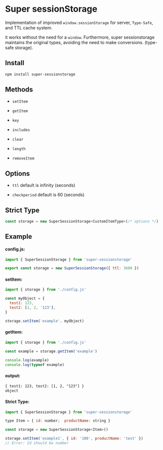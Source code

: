 # Super sessionStorage

Implementation of improved `window.sessionStorage` for server, `Type-Safe`, and TTL cache system.

it works without the need for a `window`. Furthermore, super sessionstorage maintains the original types, avoiding the need to make conversions. (type-safe storage).

## Install

```bash
npm install super-sessionstorage
```

## Methods

- `setItem`

- `getItem`

- `key`

- `includes`

- `clear`

- `length`

- `removeItem`

## Options

- `ttl` default is infinity (seconds)

- `checkperiod` default is 60 (seconds)

## Strict Type

```js
const storage = new SuperSessionStorage<CustomItemType>(/* options */)
```

## Example

#### config.js:

```js
import { SuperSessionStorage } from 'super-sessionstorage'

export const storage = new SuperSessionStorage({ ttl: 3600 })
```

#### setItem:

```js
import { storage } from './config.js'

const myObject = {
  test1: 123,
  test2: [1, 2, '123'],
}

storage.setItem('example', myObject)
```

#### getItem:

```js
import { storage } from './config.js'

const example = storage.getItem('example')

console.log(example)
console.log(typeof example)
```

#### output:

```txt
{ test1: 123, test2: [1, 2, "123"] }
object
```

#### Strict Type:

```js
import { SuperSessionStorage } from 'super-sessionstorage'

type Item = { id: number;  productName: string }

const storage = new SuperSessionStorage<Item>()

storage.setItem('example1', { id: '100', productName: 'test' })
// Error: Id should be number
```
